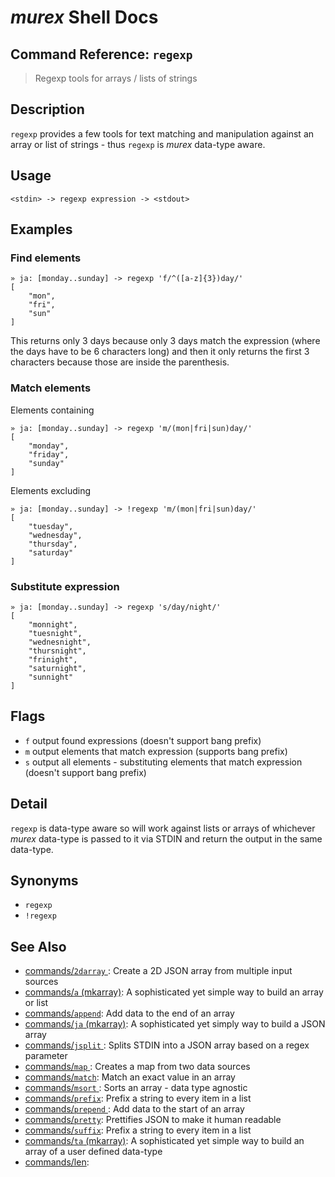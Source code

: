 # _murex_ Shell Docs

## Command Reference: `regexp`

> Regexp tools for arrays / lists of strings

## Description

`regexp` provides a few tools for text matching and manipulation against an
array or list of strings - thus `regexp` is _murex_ data-type aware.

## Usage

    <stdin> -> regexp expression -> <stdout>

## Examples

### Find elements

    » ja: [monday..sunday] -> regexp 'f/^([a-z]{3})day/'
    [
        "mon",
        "fri",
        "sun"
    ]
    
This returns only 3 days because only 3 days match the expression (where
the days have to be 6 characters long) and then it only returns the first 3
characters because those are inside the parenthesis.

### Match elements

Elements containing

    » ja: [monday..sunday] -> regexp 'm/(mon|fri|sun)day/'
    [
        "monday",
        "friday",
        "sunday"
    ]
    
Elements excluding

    » ja: [monday..sunday] -> !regexp 'm/(mon|fri|sun)day/'
    [
        "tuesday",
        "wednesday",
        "thursday",
        "saturday"
    ]
    
### Substitute expression

    » ja: [monday..sunday] -> regexp 's/day/night/'
    [
        "monnight",
        "tuesnight",
        "wednesnight",
        "thursnight",
        "frinight",
        "saturnight",
        "sunnight"
    ]

## Flags

* `f`
    output found expressions (doesn't support bang prefix)
* `m`
    output elements that match expression (supports bang prefix)
* `s`
    output all elements - substituting elements that match expression (doesn't support bang prefix)

## Detail

`regexp` is data-type aware so will work against lists or arrays of whichever
_murex_ data-type is passed to it via STDIN and return the output in the
same data-type.

## Synonyms

* `regexp`
* `!regexp`


## See Also

* [commands/`2darray` ](../commands/2darray.md):
  Create a 2D JSON array from multiple input sources
* [commands/`a` (mkarray)](../commands/a.md):
  A sophisticated yet simple way to build an array or list
* [commands/`append`](../commands/append.md):
  Add data to the end of an array
* [commands/`ja` (mkarray)](../commands/ja.md):
  A sophisticated yet simply way to build a JSON array
* [commands/`jsplit` ](../commands/jsplit.md):
  Splits STDIN into a JSON array based on a regex parameter
* [commands/`map` ](../commands/map.md):
  Creates a map from two data sources
* [commands/`match`](../commands/match.md):
  Match an exact value in an array
* [commands/`msort` ](../commands/msort.md):
  Sorts an array - data type agnostic
* [commands/`prefix`](../commands/prefix.md):
  Prefix a string to every item in a list
* [commands/`prepend` ](../commands/prepend.md):
  Add data to the start of an array
* [commands/`pretty`](../commands/pretty.md):
  Prettifies JSON to make it human readable
* [commands/`suffix`](../commands/suffix.md):
  Prefix a string to every item in a list
* [commands/`ta` (mkarray)](../commands/ta.md):
  A sophisticated yet simple way to build an array of a user defined data-type
* [commands/len](../commands/len.md):
  